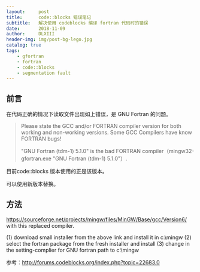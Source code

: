 ```yaml
---
layout:     post
title:      code::blocks 错误笔记
subtitle:   解决使用 codeblocks 编译 fortran 代码时的错误
date:       2018-11-09
author:     DLXIII
header-img: img/post-bg-lego.jpg
catalog: true
tags:
    - gfortran
    - fortran
    - code::blocks
    - segmentation fault
---
```



## 前言

在代码正确的情况下读取文件出现如上错误，是 GNU Fortran 的问题。

> Please state the GCC and/or FORTRAN compiler version for both working
> and non-working versions. Some GCC Compilers have know FORTRAN bugs!
> 
> "GNU Fortran (tdm-1) 5.1.0" is the bad FORTRAN compiler（mingw32-gfortran.exe "GNU Fortran (tdm-1) 5.1.0"）.

目前code::blocks 版本使用的正是该版本。


<!--more-->


可以使用新版本替换。

## 方法

https://sourceforge.net/projects/mingw/files/MinGW/Base/gcc/Version6/ with this replaced compiler.

(1) download small installer from the above link and install it in c:\mingw
(2) select the fortran package from the fresh installer and install
(3) change in the setting-complier for GNU fortran path to c:\mingw

参考：http://forums.codeblocks.org/index.php?topic=22683.0
